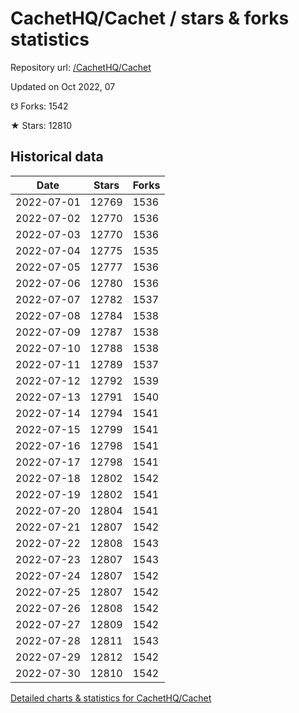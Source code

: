 # CachetHQ/Cachet / stars & forks statistics

Repository url: [/CachetHQ/Cachet](https://github.com/CachetHQ/Cachet)

Updated on Oct 2022, 07

☋ Forks: 1542

★ Stars: 12810

## Historical data
| Date | Stars | Forks |
|------|-------|-------|
| 2022-07-01 | 12769 | 1536 | 
| 2022-07-02 | 12770 | 1536 | 
| 2022-07-03 | 12770 | 1536 | 
| 2022-07-04 | 12775 | 1535 | 
| 2022-07-05 | 12777 | 1536 | 
| 2022-07-06 | 12780 | 1536 | 
| 2022-07-07 | 12782 | 1537 | 
| 2022-07-08 | 12784 | 1538 | 
| 2022-07-09 | 12787 | 1538 | 
| 2022-07-10 | 12788 | 1538 | 
| 2022-07-11 | 12789 | 1537 | 
| 2022-07-12 | 12792 | 1539 | 
| 2022-07-13 | 12791 | 1540 | 
| 2022-07-14 | 12794 | 1541 | 
| 2022-07-15 | 12799 | 1541 | 
| 2022-07-16 | 12798 | 1541 | 
| 2022-07-17 | 12798 | 1541 | 
| 2022-07-18 | 12802 | 1542 | 
| 2022-07-19 | 12802 | 1541 | 
| 2022-07-20 | 12804 | 1541 | 
| 2022-07-21 | 12807 | 1542 | 
| 2022-07-22 | 12808 | 1543 | 
| 2022-07-23 | 12807 | 1543 | 
| 2022-07-24 | 12807 | 1542 | 
| 2022-07-25 | 12807 | 1542 | 
| 2022-07-26 | 12808 | 1542 | 
| 2022-07-27 | 12809 | 1542 | 
| 2022-07-28 | 12811 | 1543 | 
| 2022-07-29 | 12812 | 1542 | 
| 2022-07-30 | 12810 | 1542 | 


[Detailed charts & statistics for CachetHQ/Cachet](https://reviewgithub.com/rep/CachetHQ/Cachet)
